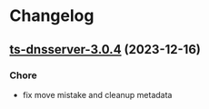 # Changelog



## [ts-dnsserver-3.0.4](https://github.com/truecharts/charts/compare/ts-dnsserver-2.0.23...ts-dnsserver-3.0.4) (2023-12-16)

### Chore

- fix move mistake and cleanup metadata
  
  